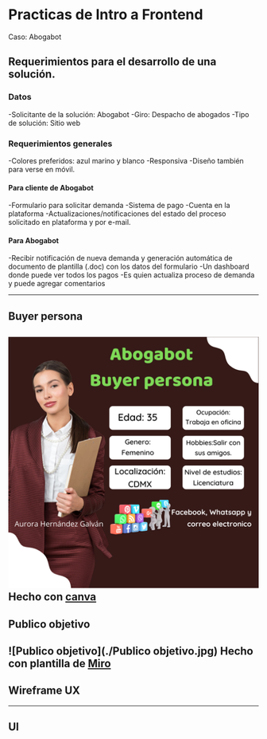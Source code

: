 # Practicas de Intro a Frontend

Caso: Abogabot

## Requerimientos para el desarrollo de una solución.
### Datos
-Solicitante de la solución: Abogabot
-Giro: Despacho de abogados
-Tipo de solución: Sitio web

### Requerimientos generales
-Colores preferidos: azul marino y blanco
-Responsiva
-Diseño también para verse en móvil.
#### Para cliente de Abogabot
-Formulario para solicitar demanda
-Sistema de pago
-Cuenta en la plataforma
-Actualizaciones/notificaciones del estado del proceso solicitado en plataforma y por e-mail.
#### Para Abogabot
-Recibir notificación de nueva demanda y generación automática de documento de plantilla (.doc) con los datos del formulario
-Un dashboard donde puede ver todos los pagos
-Es quien actualiza proceso de demanda y puede agregar comentarios

---

## Buyer persona

![Buyer persona](./BuyerPersona.png)
Hecho con [canva](https://www.canva.com)
---

## Publico objetivo

![Publico objetivo](./Publico objetivo.jpg)
Hecho con plantilla de [Miro](https://miro.com/es/plantillas/publico-objetivo/)
---

## Wireframe UX


---

## UI